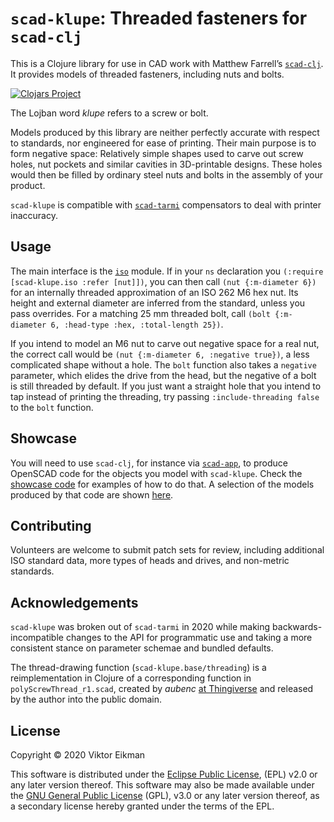 # `scad-klupe`: Threaded fasteners for `scad-clj`

This is a Clojure library for use in CAD work with Matthew Farrell’s
[`scad-clj`](https://github.com/farrellm/scad-clj). It provides models of
threaded fasteners, including nuts and bolts.

[![Clojars
Project](https://img.shields.io/clojars/v/scad-klupe.svg)](https://clojars.org/scad-klupe)

The Lojban word *klupe* refers to a screw or bolt.

Models produced by this library are neither perfectly accurate with respect to
standards, nor engineered for ease of printing. Their main purpose is to form
negative space: Relatively simple shapes used to carve out screw holes, nut
pockets and similar cavities in 3D-printable designs. These holes would then be
filled by ordinary steel nuts and bolts in the assembly of your product.

`scad-klupe` is compatible with
[`scad-tarmi`](https://github.com/veikman/scad-tarmi) compensators to deal with
printer inaccuracy.

## Usage

The main interface is the [`iso`](src/scad_klupe/iso.clj) module. If in your
`ns` declaration you `(:require [scad-klupe.iso :refer [nut]])`, you can then
call `(nut {:m-diameter 6})` for an internally threaded approximation of an ISO
262 M6 hex nut. Its height and external diameter are inferred from the
standard, unless you pass overrides. For a matching 25 mm threaded bolt, call
`(bolt {:m-diameter 6, :head-type :hex, :total-length 25})`.

If you intend to model an M6 nut to carve out negative space for a real nut,
the correct call would be `(nut {:m-diameter 6, :negative true})`, a less
complicated shape without a hole. The `bolt` function also takes a `negative`
parameter, which elides the drive from the head, but the negative of a bolt is
still threaded by default. If you just want a straight hole that you intend to
tap instead of printing the threading, try passing `:include-threading false`
to the `bolt` function.

## Showcase

You will need to use `scad-clj`, for instance via
[`scad-app`](https://github.com/veikman/scad-app), to produce OpenSCAD code for
the objects you model with `scad-klupe`. Check the [showcase
code](src/showcase/core.clj) for examples of how to do that. A selection of the
models produced by that code are shown [here](showcase/stl).

## Contributing

Volunteers are welcome to submit patch sets for review, including additional
ISO standard data, more types of heads and drives, and non-metric standards.

## Acknowledgements

`scad-klupe` was broken out of `scad-tarmi` in 2020 while making
backwards-incompatible changes to the API for programmatic use and taking a
more consistent stance on parameter schemae and bundled defaults.

The thread-drawing function (`scad-klupe.base/threading`) is a reimplementation
in Clojure of a corresponding function in `polyScrewThread_r1.scad`, created by
*aubenc* [at Thingiverse](http://www.thingiverse.com/thing:8796) and released
by the author into the public domain.

## License

Copyright © 2020 Viktor Eikman

This software is distributed under the [Eclipse Public License](LICENSE-EPL),
(EPL) v2.0 or any later version thereof. This software may also be made
available under the [GNU General Public License](LICENSE-GPL) (GPL), v3.0 or
any later version thereof, as a secondary license hereby granted under the
terms of the EPL.
